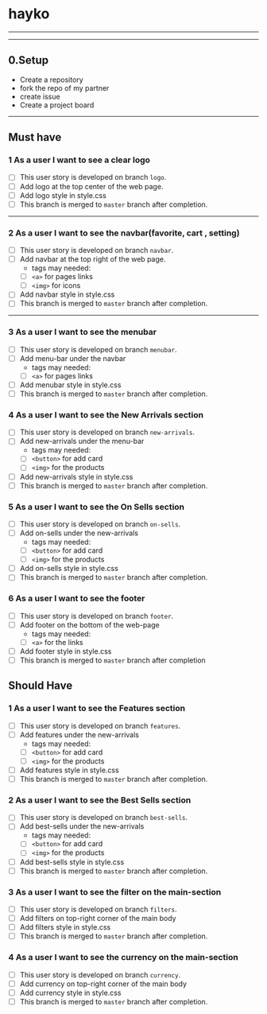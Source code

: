 # hayko

---

<!-- ## User Story Dependencies

[Story Dependency Diagram](https://excalidraw.com/)

---

## WIREFRAME

![wireframe]() -->

---

## 0.Setup

- Create a repository
- fork the repo of my partner
- create issue
- Create a project board
  
---

## Must have

### 1 As a user I want to see a clear logo

- [ ] This user story is developed on branch `logo`.
- [ ] Add logo at the top center of the web page.
- [ ] Add logo style in style.css
- [ ] This branch is merged to `master` branch after completion.

---

### 2 As a user I want to see the navbar(favorite, cart , setting)

- [ ] This user story is developed on branch `navbar`.
- [ ] Add navbar at the top right of the web page.
  - tags may needed:
  - [ ] `<a>` for pages links
  - [ ] `<img>` for icons
- [ ] Add navbar style in style.css
- [ ] This branch is merged to `master` branch after completion.

---

### 3 As a user I want to see the menubar

- [ ] This user story is developed on branch `menubar`.
- [ ] Add menu-bar under the navbar
  - tags may needed:
  - [ ] `<a>` for pages links
- [ ] Add menubar style in style.css
- [ ] This branch is merged to `master` branch after completion.

### 4 As a user I want to see the New Arrivals section

- [ ] This user story is developed on branch `new-arrivals`.
- [ ] Add new-arrivals under the menu-bar
  - tags may needed:
  - [ ] `<button>` for add card
  - [ ] `<img>` for the products
- [ ] Add new-arrivals style in style.css
- [ ] This branch is merged to `master` branch after completion.

### 5 As a user I want to see the On Sells section

- [ ] This user story is developed on branch `on-sells`.
- [ ] Add on-sells under the new-arrivals
  - tags may needed:
  - [ ] `<button>` for add card
  - [ ] `<img>` for the products
- [ ] Add on-sells style in style.css
- [ ] This branch is merged to `master` branch after completion.

### 6 As a user I want to see the footer

- [ ] This user story is developed on branch `footer`.
- [ ] Add footer on the bottom of the web-page
  - tags may needed:
  - [ ] `<a>` for the links
- [ ] Add footer style in style.css
- [ ] This branch is merged to `master` branch after completion

## Should Have

### 1 As a user I want to see the Features section

- [ ] This user story is developed on branch `features`.
- [ ] Add features under the new-arrivals
  - tags may needed:
  - [ ] `<button>` for add card
  - [ ] `<img>` for the products
- [ ] Add features style in style.css
- [ ] This branch is merged to `master` branch after completion.

### 2 As a user I want to see the Best Sells section

- [ ] This user story is developed on branch `best-sells`.
- [ ] Add best-sells under the new-arrivals
  - tags may needed:
  - [ ] `<button>` for add card
  - [ ] `<img>` for the products
- [ ] Add best-sells style in style.css
- [ ] This branch is merged to `master` branch after completion.

### 3 As a user I want to see the filter on the main-section

- [ ] This user story is developed on branch `filters`.
- [ ] Add filters on top-right corner of  the main body
- [ ] Add filters style in style.css
- [ ] This branch is merged to `master` branch after completion.

### 4 As a user I want to see the currency on the main-section

- [ ] This user story is developed on branch `currency`.
- [ ] Add currency on top-right corner of  the main body
- [ ] Add currency style in style.css
- [ ] This branch is merged to `master` branch after completion.